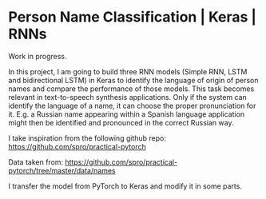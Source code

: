 # Person Name Classification | Keras | RNNs

Work in progress.

In this project, I am going to build three RNN models (Simple RNN, LSTM and bidirectional LSTM) in Keras to identify the language of origin of person names and compare the performance of those models.
This task becomes relevant in text-to-speech synthesis applications. Only if the system can identify the language of a name, it can choose the proper pronunciation for it. 
E.g. a Russian name appearing within a Spanish language application might then be identified and pronounced in the correct Russian way.

I take inspiration from the following github repo: https://github.com/spro/practical-pytorch 

Data taken from: https://github.com/spro/practical-pytorch/tree/master/data/names 

I transfer the model from PyTorch to Keras and modify it in some parts.

